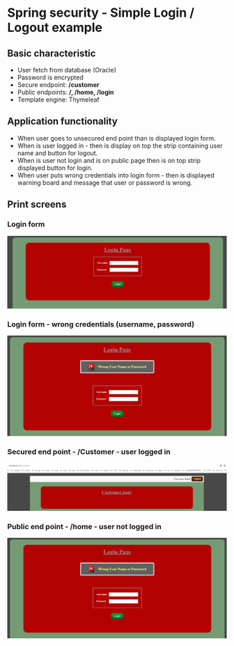 # Spring security - Simple Login / Logout example

## Basic characteristic
+ User fetch from database (Oracle) 
+ Password is encrypted
+ Secure endpoint: **/customer**
+ Public endpoints: **/, /home, /login**
+ Template engine: Thymeleaf

## Application functionality
+ When user goes to unsecured end point than is displayed login form. 
+ When is user logged in - then is display on top the strip containing user name and button for logout.
+ When is user not login and is on public page then is on top strip displayed button for login.
+ When user puts wrong credentials into login  form - then is displayed warning board and message that user or password is wrong.

## Print screens
### Login form
![login view](/simple-login/print-screen/login.png)
### Login form - wrong credentials (username, password)
![login view](/simple-login/print-screen/login-wrong-credentials.png)
### Secured end point - /Customer - user logged in
![login view](/simple-login/print-screen/login-succeed.png)
### Public end point - /home - user not logged in
![login view](/simple-login/print-screen/login-wrong-credentials.png)
